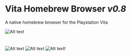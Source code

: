 # Vita Homebrew Browser *v0.8*
A native homebrew browser for the Playstation Vita




![Alt text](https://cloud.githubusercontent.com/assets/21164502/24837255/3af41722-1d73-11e7-8aae-5664fec174f3.png "")

#

![Alt text](https://cloud.githubusercontent.com/assets/21164502/24837260/54659168-1d73-11e7-98ac-3f8dd5241f1e.jpg "")
![Alt text](https://cloud.githubusercontent.com/assets/21164502/24837261/55335094-1d73-11e7-910d-32d1d42b28b9.jpg "")
![Alt text](https://cloud.githubusercontent.com/assets/21164502/24837263/569d79b4-1d73-11e7-9bf1-0a28f5002ce1.jpg "")!
